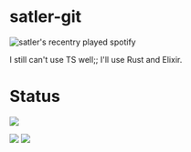 # satler-git

![satler's recentry played spotify](https://spotify-recently-played-readme.vercel.app/api?user=31esvanlpmk3rtcucqgoctnwkeau)

I still can't use TS well;;
I'll use Rust and Elixir.

# Status

![](http://github-profile-summary-cards.vercel.app/api/cards/profile-details?username=satler-git&theme=omni)

![](http://github-profile-summary-cards.vercel.app/api/cards/most-commit-language?username=satler-git&theme=omni)
![](http://github-profile-summary-cards.vercel.app/api/cards/stats?username=satler-git&theme=omni)

